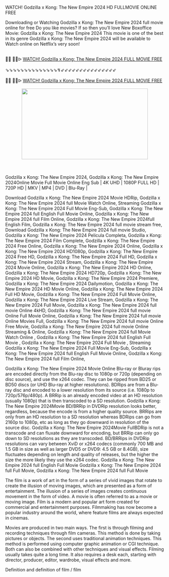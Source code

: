 WATCH! Godzilla x Kong: The New Empire 2024 HD FULLMOVIE ONLINE FREE

Downloading or Watching Godzilla x Kong: The New Empire 2024 full movie online for free Do you like movies? If so then you’ll love New Boxoffice Movie: Godzilla x Kong: The New Empire 2024 This movie is one of the best in its genre Godzilla x Kong: The New Empire 2024 will be available to Watch online on Netflix’s very soon!

<div><br /></div><div>🔴🔴 🔴🔴ᐅ&nbsp;<a href="https://t.co/Jw7nxQVKFq">WATCH! Godzilla x Kong: The New Empire 2024 FULL MOVIE FREE</a></div><div><br /></div><div><div>⇘⇘⇘⇘⇘⇘⇘⇘⇘⇘⇘⇘⇘⇘↯⇙⇙⇙⇙⇙⇙⇙⇙⇙⇙⇙⇙⇙⇙⇙</div></div><div><br /></div><div><div><div>🔴🔴 🔴🔴ᐅ&nbsp;<a href="https://t.co/q35SYE6sUF">WATCH! Godzilla x Kong: The New Empire 2024 FULL MOVIE FREE</a></div></div></div><div class="separator" style="clear: both; text-align: center;"><br /></div><div class="separator" style="clear: both; text-align: center;"><a href="https://t.co/q35SYE6sUF" imageanchor="1" style="margin-left: 1em; margin-right: 1em;"><img border="0" data-original-height="425" data-original-width="759" height="224" src="https://blogger.googleusercontent.com/img/b/R29vZ2xl/AVvXsEhvk8BhQ8PgEXJW9hyL0Uj2sN5io0m-RyggYyl58UOOlgKVCuRicGmAKO0a1di8Q-K7ouqYWXWomo9xmrnJCszINr5p9IlURgCuAYpPIKCPW3dUTRpjA6fC9Dbqb6miDTCpkDxWv76HZShrbUrN24NFekdeA4kH_zSzmhXKgYeryhyphenhyphenrexVI6G5YOFlqmZ4/w400-h224/dstgsdf.jpg" width="400" /></a></div><br /><div class="separator" style="clear: both; text-align: center;"><br /></div>

Godzilla x Kong: The New Empire 2024, Godzilla x Kong: The New Empire 2024Online Movie Full Movie Online Eng Sub
| 4K UHD | 1080P FULL HD | 720P HD | MKV | MP4 | DVD | Blu-Ray |

Download Godzilla x Kong: The New Empire 2024 Movie HDRip,
Godzilla x Kong: The New Empire 2024 full Movie Watch Online,
Streaming Godzilla x Kong: The New Empire 2024 Full Movie Eng-Sub,
Godzilla x Kong: The New Empire 2024 full English Full Movie Online,
Godzilla x Kong: The New Empire 2024 full Film Online,
Godzilla x Kong: The New Empire 2024full English Film,
Godzilla x Kong: The New Empire 2024 full movie stream free,
Download Godzilla x Kong: The New Empire 2024 full movie Studio,
Godzilla x Kong: The New Empire 2024 Pelicula Completa,
Godzilla x Kong: The New Empire 2024 Film Complete,
Godzilla x Kong: The New Empire 2024 Free Online,
Godzilla x Kong: The New Empire 2024 Online,
Godzilla x Kong: The New Empire 2024 HD1080p,
Godzilla x Kong: The New Empire 2024 Free HD,
Godzilla x Kong: The New Empire 2024 Full HD,
Godzilla x Kong: The New Empire 2024 Stream,
Godzilla x Kong: The New Empire 2024 Movie Online,
Godzilla x Kong: The New Empire 2024 HD Online,
Godzilla x Kong: The New Empire 2024 HD720p,
Godzilla x Kong: The New Empire 2024 HD Movie,
Godzilla x Kong: The New Empire 2024 Premiere,
Godzilla x Kong: The New Empire 2024 Dailymotion,
Godzilla x Kong: The New Empire 2024 HD Movie Online,
Godzilla x Kong: The New Empire 2024 Full HD Movie,
Godzilla x Kong: The New Empire 2024 Full Movie Online,
Godzilla x Kong: The New Empire 2024 Live Stream,
Godzilla x Kong: The New Empire 2024 Full Movie,
Godzilla x Kong: The New Empire 2024 full movie Online 4kHD,
Godzilla x Kong: The New Empire 2024 full movie Online Full Movie Online,
Godzilla x Kong: The New Empire 2024 full movie Online Movies Full,
Godzilla x Kong: The New Empire 2024 full movie Online Free Movie,
Godzilla x Kong: The New Empire 2024 full movie Online Streaming & Online,
Godzilla x Kong: The New Empire 2024 full Movie Watch Online ,
Godzilla x Kong: The New Empire 2024 full English Full Movie ,
Godzilla x Kong: The New Empire 2024 Full Movie ,
Streaming Godzilla x Kong: The New Empire 2024 Full Movie Eng-Sub,
Godzilla x Kong: The New Empire 2024 full English Full Movie Online,
Godzilla x Kong: The New Empire 2024 full Film Online,


Godzilla x Kong: The New Empire 2024 Movie Online Blu-ray or Bluray rips are encoded directly from the Blu-ray disc to 1080p or 720p (depending on disc source), and use the x264 codec. They can be ripped from BD25 or BD50 discs (or UHD Blu-ray at higher resolutions). BDRips are from a Blu-ray disc and encoded to a lower resolution from its source (i.e. 1080p to 720p/576p/480p). A BRRip is an already encoded video at an HD resolution (usually 1080p) that is then transcoded to a SD resolution. Godzilla x Kong: The New Empire 2024Movie BD/BRRip in DVDRip resolution looks better, regardless, because the encode is from a higher quality source. BRRips are only from an HD resolution to a SD resolution whereas BDRips can go from 2160p to 1080p, etc as long as they go downward in resolution of the source disc. Godzilla x Kong: The New Empire 2024Movie FullBDRip is not a transcode and can fluxate downward for encoding, but BRRip can only go down to SD resolutions as they are transcoded. BD/BRRips in DVDRip resolutions can vary between XviD or x264 codecs (commonly 700 MB and 1.5 GB in size as well as larger DVD5 or DVD9: 4.5 GB or 8.4GB), size fluctuates depending on length and quality of releases, but the higher the size the more likely they use the x264 codec. 
Godzilla x Kong: The New Empire 2024 full English Full Movie Godzilla x Kong: The New Empire 2024 full Full Movie, Godzilla x Kong: The New Empire 2024 full Full Movie 

The film is a work of art in the form of a series of vivid images that rotate to create the illusion of moving images, which are presented as a form of entertainment. The illusion of a series of images creates continuous movement in the form of video. A movie is often referred to as a movie or moving image. Film is a modern and popular art form created for commercial and entertainment purposes. Filmmaking has now become a popular industry around the world, where feature films are always expected in cinemas.

Movies are produced in two main ways. The first is through filming and recording techniques through film cameras. This method is done by taking pictures or objects. The second uses traditional animation techniques. This method is performed using computer graphic animation or CGI technique. Both can also be combined with other techniques and visual effects. Filming usually takes quite a long time. It also requires a desk each, starting with director, producer, editor, wardrobe, visual effects and more.

Definition and definition of film / film
